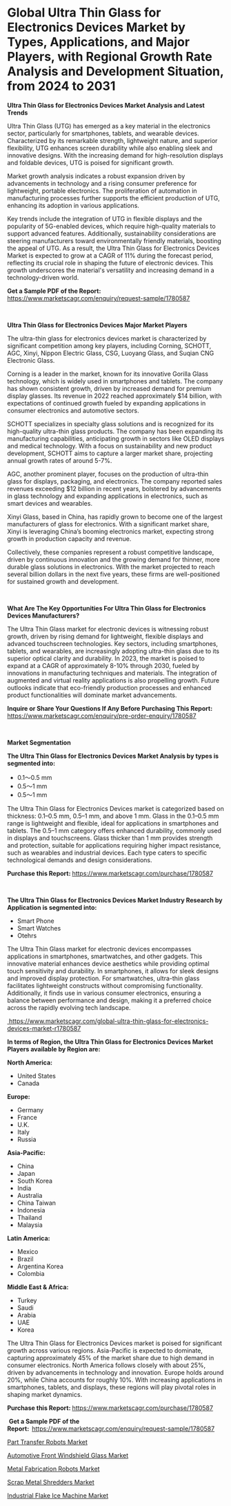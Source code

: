 <p><h1>Global Ultra Thin Glass for Electronics Devices Market by Types, Applications, and Major Players, with Regional Growth Rate Analysis and Development Situation, from 2024 to 2031</h1></p><p><strong>Ultra Thin Glass for Electronics Devices Market Analysis and Latest Trends</strong></p>
<p><p>Ultra Thin Glass (UTG) has emerged as a key material in the electronics sector, particularly for smartphones, tablets, and wearable devices. Characterized by its remarkable strength, lightweight nature, and superior flexibility, UTG enhances screen durability while also enabling sleek and innovative designs. With the increasing demand for high-resolution displays and foldable devices, UTG is poised for significant growth.</p><p>Market growth analysis indicates a robust expansion driven by advancements in technology and a rising consumer preference for lightweight, portable electronics. The proliferation of automation in manufacturing processes further supports the efficient production of UTG, enhancing its adoption in various applications. </p><p>Key trends include the integration of UTG in flexible displays and the popularity of 5G-enabled devices, which require high-quality materials to support advanced features. Additionally, sustainability considerations are steering manufacturers toward environmentally friendly materials, boosting the appeal of UTG. As a result, the Ultra Thin Glass for Electronics Devices Market is expected to grow at a CAGR of 11% during the forecast period, reflecting its crucial role in shaping the future of electronic devices. This growth underscores the material's versatility and increasing demand in a technology-driven world.</p></p>
<p><strong>Get a Sample PDF of the Report:&nbsp;</strong> <a href="https://www.marketscagr.com/enquiry/request-sample/1780587?utm_campaign=1179&utm_medium=2&utm_source=Github&utm_content=ia&utm_term=09102024&utm_id=ultra-thin-glass-for-electronics-devices">https://www.marketscagr.com/enquiry/request-sample/1780587</a></p>
<p>&nbsp;</p>
<p><strong>Ultra Thin Glass for Electronics Devices Major Market Players</strong></p>
<p><p>The ultra-thin glass for electronics devices market is characterized by significant competition among key players, including Corning, SCHOTT, AGC, Xinyi, Nippon Electric Glass, CSG, Luoyang Glass, and Suqian CNG Electronic Glass. </p><p>Corning is a leader in the market, known for its innovative Gorilla Glass technology, which is widely used in smartphones and tablets. The company has shown consistent growth, driven by increased demand for premium display glasses. Its revenue in 2022 reached approximately $14 billion, with expectations of continued growth fueled by expanding applications in consumer electronics and automotive sectors.</p><p>SCHOTT specializes in specialty glass solutions and is recognized for its high-quality ultra-thin glass products. The company has been expanding its manufacturing capabilities, anticipating growth in sectors like OLED displays and medical technology. With a focus on sustainability and new product development, SCHOTT aims to capture a larger market share, projecting annual growth rates of around 5-7%.</p><p>AGC, another prominent player, focuses on the production of ultra-thin glass for displays, packaging, and electronics. The company reported sales revenues exceeding $12 billion in recent years, bolstered by advancements in glass technology and expanding applications in electronics, such as smart devices and wearables.</p><p>Xinyi Glass, based in China, has rapidly grown to become one of the largest manufacturers of glass for electronics. With a significant market share, Xinyi is leveraging China’s booming electronics market, expecting strong growth in production capacity and revenue.</p><p>Collectively, these companies represent a robust competitive landscape, driven by continuous innovation and the growing demand for thinner, more durable glass solutions in electronics. With the market projected to reach several billion dollars in the next five years, these firms are well-positioned for sustained growth and development.</p></p>
<p>&nbsp;</p>
<p><strong>What Are The Key Opportunities For Ultra Thin Glass for Electronics Devices Manufacturers?</strong></p>
<p><p>The Ultra Thin Glass market for electronic devices is witnessing robust growth, driven by rising demand for lightweight, flexible displays and advanced touchscreen technologies. Key sectors, including smartphones, tablets, and wearables, are increasingly adopting ultra-thin glass due to its superior optical clarity and durability. In 2023, the market is poised to expand at a CAGR of approximately 8-10% through 2030, fueled by innovations in manufacturing techniques and materials. The integration of augmented and virtual reality applications is also propelling growth. Future outlooks indicate that eco-friendly production processes and enhanced product functionalities will dominate market advancements.</p></p>
<p><strong>Inquire or Share Your Questions If Any Before Purchasing This Report:</strong> <a href="https://www.marketscagr.com/enquiry/pre-order-enquiry/1780587?utm_campaign=1179&utm_medium=2&utm_source=Github&utm_content=ia&utm_term=09102024&utm_id=ultra-thin-glass-for-electronics-devices">https://www.marketscagr.com/enquiry/pre-order-enquiry/1780587</a></p>
<p>&nbsp;</p>
<p><strong>Market Segmentation</strong></p>
<p><strong>The Ultra Thin Glass for Electronics Devices Market Analysis by types is segmented into:</strong></p>
<p><ul><li>0.1～0.5 mm</li><li>0.5～1 mm</li><li>0.5～1 mm</li></ul></p>
<p><p>The Ultra Thin Glass for Electronics Devices market is categorized based on thickness: 0.1–0.5 mm, 0.5–1 mm, and above 1 mm. Glass in the 0.1–0.5 mm range is lightweight and flexible, ideal for applications in smartphones and tablets. The 0.5–1 mm category offers enhanced durability, commonly used in displays and touchscreens. Glass thicker than 1 mm provides strength and protection, suitable for applications requiring higher impact resistance, such as wearables and industrial devices. Each type caters to specific technological demands and design considerations.</p></p>
<p><strong>Purchase this Report:&nbsp;</strong><a href="https://www.marketscagr.com/purchase/1780587?utm_campaign=1179&utm_medium=2&utm_source=Github&utm_content=ia&utm_term=09102024&utm_id=ultra-thin-glass-for-electronics-devices">https://www.marketscagr.com/purchase/1780587</a></p>
<p>&nbsp;</p>
<p><strong>The Ultra Thin Glass for Electronics Devices Market Industry Research by Application is segmented into:</strong></p>
<p><ul><li>Smart Phone</li><li>Smart Watches</li><li>Otehrs</li></ul></p>
<p><p>The Ultra Thin Glass market for electronic devices encompasses applications in smartphones, smartwatches, and other gadgets. This innovative material enhances device aesthetics while providing optimal touch sensitivity and durability. In smartphones, it allows for sleek designs and improved display protection. For smartwatches, ultra-thin glass facilitates lightweight constructs without compromising functionality. Additionally, it finds use in various consumer electronics, ensuring a balance between performance and design, making it a preferred choice across the rapidly evolving tech landscape.</p></p>
<p><a href="https://www.marketscagr.com/global-ultra-thin-glass-for-electronics-devices-market-r1780587?utm_campaign=1179&utm_medium=2&utm_source=Github&utm_content=ia&utm_term=09102024&utm_id=ultra-thin-glass-for-electronics-devices">&nbsp;https://www.marketscagr.com/global-ultra-thin-glass-for-electronics-devices-market-r1780587</a></p>
<p><strong>In terms of Region, the Ultra Thin Glass for Electronics Devices Market Players available by Region are:</strong></p>
<p>
    <p> <strong> North America: </strong>
        <ul>
            <li>United States</li>
            <li>Canada</li>
        </ul>
        </p> 
    <p> <strong> Europe: </strong>
        <ul>
            <li>Germany</li>
            <li>France</li>
            <li>U.K.</li>
            <li>Italy</li>
            <li>Russia</li>
        </ul>
        </p> 
    <p> <strong> Asia-Pacific: </strong>
        <ul>
            <li>China</li>
            <li>Japan</li>
            <li>South Korea</li>
            <li>India</li>
            <li>Australia</li>
            <li>China Taiwan</li>
            <li>Indonesia</li>
            <li>Thailand</li>
            <li>Malaysia</li>
        </ul>
        </p> 
    <p> <strong> Latin America: </strong>
        <ul>
            <li>Mexico</li>
            <li>Brazil</li>
            <li>Argentina Korea</li>
            <li>Colombia</li>
        </ul>
        </p> 
    <p> <strong> Middle East & Africa: </strong>
        <ul>
            <li>Turkey</li>
            <li>Saudi</li>
            <li>Arabia</li>
            <li>UAE</li>
            <li>Korea</li>
        </ul>
    </p>
    </p>
<p><p>The Ultra Thin Glass for Electronics Devices market is poised for significant growth across various regions. Asia-Pacific is expected to dominate, capturing approximately 45% of the market share due to high demand in consumer electronics. North America follows closely with about 25%, driven by advancements in technology and innovation. Europe holds around 20%, while China accounts for roughly 10%. With increasing applications in smartphones, tablets, and displays, these regions will play pivotal roles in shaping market dynamics.</p></p>
<p><strong>Purchase this Report: </strong><a href="https://www.marketscagr.com/purchase/1780587?utm_campaign=1179&utm_medium=2&utm_source=Github&utm_content=ia&utm_term=09102024&utm_id=ultra-thin-glass-for-electronics-devices">https://www.marketscagr.com/purchase/1780587</a></p>
<p>&nbsp;<strong>Get a Sample PDF of the Report:&nbsp;&nbsp;</strong><a href="https://www.marketscagr.com/enquiry/request-sample/1780587?utm_campaign=1179&utm_medium=2&utm_source=Github&utm_content=ia&utm_term=09102024&utm_id=ultra-thin-glass-for-electronics-devices">https://www.marketscagr.com/enquiry/request-sample/1780587</a></p>
<p><strong></strong></p>
<p><p><a href="https://www.linkedin.com/pulse/global-part-transfer-robots-market-focus-application-end-use-yzeoc?utm_campaign=1179&utm_medium=2&utm_source=Github&utm_content=ia&utm_term=09102024&utm_id=ultra-thin-glass-for-electronics-devices">Part Transfer Robots Market</a></p><p><a href="https://github.com/WillieWoodard/Market-Research-Report-List-6/blob/main/automotive-front-windshield-glass-market.md?utm_campaign=1179&utm_medium=2&utm_source=Github&utm_content=ia&utm_term=09102024&utm_id=ultra-thin-glass-for-electronics-devices">Automotive Front Windshield Glass Market</a></p><p><a href="https://www.linkedin.com/pulse/disruption-innovation-metal-fabrication-robots-industry-market-nupkc?utm_campaign=1179&utm_medium=2&utm_source=Github&utm_content=ia&utm_term=09102024&utm_id=ultra-thin-glass-for-electronics-devices">Metal Fabrication Robots Market</a></p><p><a href="https://www.linkedin.com/pulse/global-scrap-metal-shredders-market-exploring-share-trends-i4h9c?utm_campaign=1179&utm_medium=2&utm_source=Github&utm_content=ia&utm_term=09102024&utm_id=ultra-thin-glass-for-electronics-devices">Scrap Metal Shredders Market</a></p><p><a href="https://issuu.com/reportprime-2/docs/industrial-flake-ice-machine-market_1064b2339df389?utm_campaign=1179&utm_medium=2&utm_source=Github&utm_content=ia&utm_term=09102024&utm_id=ultra-thin-glass-for-electronics-devices">Industrial Flake Ice Machine Market</a></p></p>